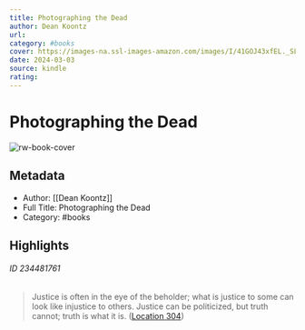 ```yaml
---
title: Photographing the Dead
author: Dean Koontz
url: 
category: #books
cover: https://images-na.ssl-images-amazon.com/images/I/41GOJ43xfEL._SL200_.jpg
date: 2024-03-03
source: kindle
rating:
---
```

# Photographing the Dead

![rw-book-cover](https://images-na.ssl-images-amazon.com/images/I/41GOJ43xfEL._SL200_.jpg)

## Metadata
- Author: [[Dean Koontz]]
- Full Title: Photographing the Dead
- Category: #books

## Highlights
###### ID 234481761
> Justice is often in the eye of the beholder; what is justice to some can look like injustice to others. Justice can be politicized, but truth cannot; truth is what it is. ([Location 304](https://readwise.io/to_kindle?action=open&asin=B07Y8HLS8T&location=304))
    
